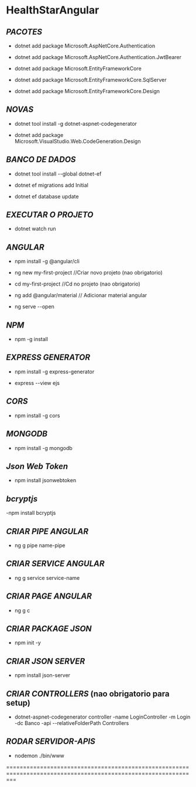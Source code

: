 # HealthStarAngular

## *PACOTES*

- dotnet add package Microsoft.AspNetCore.Authentication

- dotnet add package Microsoft.AspNetCore.Authentication.JwtBearer

- dotnet add package Microsoft.EntityFrameworkCore

- dotnet add package Microsoft.EntityFrameworkCore.SqlServer

- dotnet add package Microsoft.EntityFrameworkCore.Design

## *NOVAS*

- dotnet tool install -g dotnet-aspnet-codegenerator

- dotnet add package Microsoft.VisualStudio.Web.CodeGeneration.Design

## *BANCO DE DADOS*

- dotnet tool install --global dotnet-ef

- dotnet ef migrations add Initial

- dotnet ef database update

## *EXECUTAR O PROJETO*

- dotnet watch run

## *ANGULAR*

- npm install -g @angular/cli

- ng new my-first-project  //Criar novo projeto (nao obrigatorio)

- cd my-first-project //Cd no projeto (nao obrigatorio)

- ng add @angular/material // Adicionar material angular

- ng serve --open

## *NPM*

- npm -g install

## *EXPRESS GENERATOR*

- npm install -g express-generator

- express --view ejs

## *CORS*

- npm install -g cors

## *MONGODB*

- npm install -g mongodb 

## *Json Web Token*

- npm install jsonwebtoken

## *bcryptjs*

-npm install bcryptjs

## *CRIAR PIPE ANGULAR*

- ng g pipe name-pipe

## *CRIAR SERVICE ANGULAR*

- ng g service service-name

## *CRIAR PAGE ANGULAR*

- ng g c <nome>

## *CRIAR PACKAGE JSON*

- npm init -y

## *CRIAR JSON SERVER*

- npm install json-server

## *CRIAR CONTROLLERS* (nao obrigatorio para setup)

- dotnet-aspnet-codegenerator controller -name LoginController -m Login -dc Banco -api --relativeFolderPath Controllers

## *RODAR SERVIDOR-APIS*

- nodemon ./bin/www

===============================================================================================================